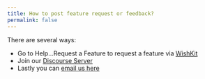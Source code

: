 ```yaml
---
title: How to post feature request or feedback?
permalink: false
---
```


There are several ways:

* Go to Help...Request a Feature to request a feature via [WishKit](https://www.wishkit.io)
* Join our [Discourse Server](https://discourse.getbushel.app)
* Lastly you can [email us here](mailto:bushel@brightdigit.com)

